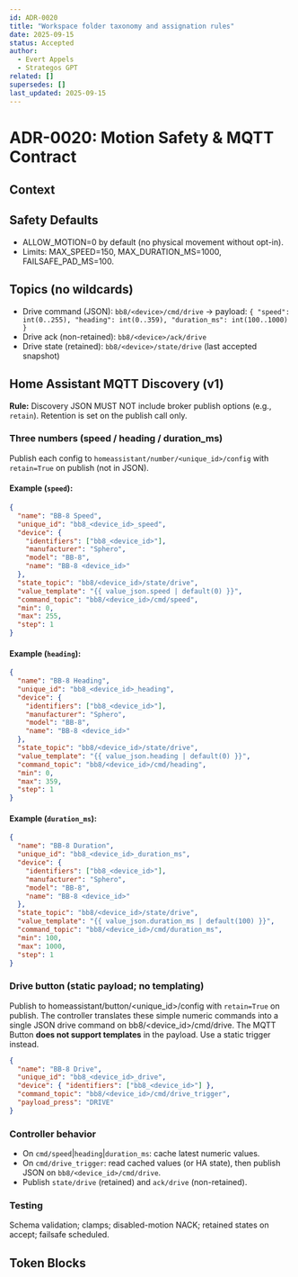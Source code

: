 ```yaml
---
id: ADR-0020
title: "Workspace folder taxonomy and assignation rules"
date: 2025-09-15
status: Accepted
author:
  - Evert Appels
  - Strategos GPT
related: []
supersedes: []
last_updated: 2025-09-15
---
```


# ADR-0020: Motion Safety & MQTT Contract

## Context


## Safety Defaults
- ALLOW_MOTION=0 by default (no physical movement without opt-in).
- Limits: MAX_SPEED=150, MAX_DURATION_MS=1000, FAILSAFE_PAD_MS=100.

## Topics (no wildcards)
- Drive command (JSON): `bb8/<device>/cmd/drive` → payload:
  `{ "speed": int(0..255), "heading": int(0..359), "duration_ms": int(100..1000) }`
- Drive ack (non-retained): `bb8/<device>/ack/drive`
- Drive state (retained): `bb8/<device>/state/drive` (last accepted snapshot)

## Home Assistant MQTT Discovery (v1)
**Rule:** Discovery JSON MUST NOT include broker publish options (e.g., `retain`). Retention is set on the publish call only.

### Three numbers (speed / heading / duration_ms)
Publish each config to `homeassistant/number/<unique_id>/config` with `retain=True` on publish (not in JSON).

#### Example (`speed`):
```json
{
  "name": "BB-8 Speed",
  "unique_id": "bb8_<device_id>_speed",
  "device": {
    "identifiers": ["bb8_<device_id>"],
    "manufacturer": "Sphero",
    "model": "BB-8",
    "name": "BB-8 <device_id>"
  },
  "state_topic": "bb8/<device_id>/state/drive",
  "value_template": "{{ value_json.speed | default(0) }}",
  "command_topic": "bb8/<device_id>/cmd/speed",
  "min": 0,
  "max": 255,
  "step": 1
}
```

#### Example (`heading`):
```json
{
  "name": "BB-8 Heading",
  "unique_id": "bb8_<device_id>_heading",
  "device": {
    "identifiers": ["bb8_<device_id>"],
    "manufacturer": "Sphero",
    "model": "BB-8",
    "name": "BB-8 <device_id>"
  },
  "state_topic": "bb8/<device_id>/state/drive",
  "value_template": "{{ value_json.heading | default(0) }}",
  "command_topic": "bb8/<device_id>/cmd/heading",
  "min": 0,
  "max": 359,
  "step": 1
}
```

#### Example (`duration_ms`):
```json
{
  "name": "BB-8 Duration",
  "unique_id": "bb8_<device_id>_duration_ms",
  "device": {
    "identifiers": ["bb8_<device_id>"],
    "manufacturer": "Sphero",
    "model": "BB-8",
    "name": "BB-8 <device_id>"
  },
  "state_topic": "bb8/<device_id>/state/drive",
  "value_template": "{{ value_json.duration_ms | default(100) }}",
  "command_topic": "bb8/<device_id>/cmd/duration_ms",
  "min": 100,
  "max": 1000,
  "step": 1
}
```

### Drive button (static payload; no templating)

Publish to homeassistant/button/<unique_id>/config with `retain=True` on publish. 
The controller translates these simple numeric commands into a single JSON drive command on bb8/<device_id>/cmd/drive.
The MQTT Button **does not support templates** in the payload. Use a static trigger instead.

```json
{
  "name": "BB-8 Drive",
  "unique_id": "bb8_<device_id>_drive",
  "device": { "identifiers": ["bb8_<device_id>"] },
  "command_topic": "bb8/<device_id>/cmd/drive_trigger",
  "payload_press": "DRIVE"
}
```

### Controller behavior

- On `cmd/speed`|`heading`|`duration_ms`: cache latest numeric values.
- On `cmd/drive_trigger`: read cached values (or HA state), then publish JSON on `bb8/<device_id>/cmd/drive`.
- Publish `state/drive` (retained) and `ack/drive` (non-retained).

### Testing

Schema validation; clamps; disabled-motion NACK; retained states on accept; failsafe scheduled.


## Token Blocks